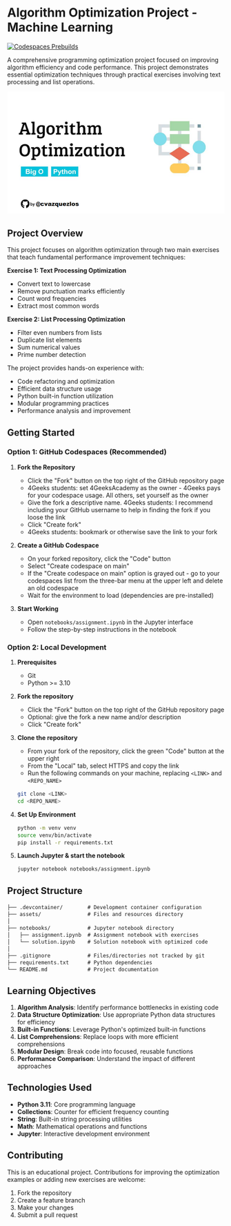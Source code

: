# Algorithm Optimization Project - Machine Learning

[![Codespaces Prebuilds](https://github.com/4GeeksAcademy/gperdrizet-algorithm-optimization-project-machine-learning/actions/workflows/codespaces/create_codespaces_prebuilds/badge.svg)](https://github.com/4GeeksAcademy/gperdrizet-algorithm-optimization-project-machine-learning/actions/workflows/codespaces/create_codespaces_prebuilds)

A comprehensive programming optimization project focused on improving algorithm efficiency and code performance. This project demonstrates essential optimization techniques through practical exercises involving text processing and list operations.

![Project Preview](assets/preview.png)


## Project Overview

This project focuses on algorithm optimization through two main exercises that teach fundamental performance improvement techniques:

**Exercise 1: Text Processing Optimization**
- Convert text to lowercase
- Remove punctuation marks efficiently
- Count word frequencies
- Extract most common words

**Exercise 2: List Processing Optimization**
- Filter even numbers from lists
- Duplicate list elements
- Sum numerical values
- Prime number detection

The project provides hands-on experience with:
- Code refactoring and optimization
- Efficient data structure usage
- Python built-in function utilization
- Modular programming practices
- Performance analysis and improvement


## Getting Started

### Option 1: GitHub Codespaces (Recommended)

1. **Fork the Repository**
   - Click the "Fork" button on the top right of the GitHub repository page
   - 4Geeks students: set 4GeeksAcademy as the owner - 4Geeks pays for your codespace usage. All others, set yourself as the owner
   - Give the fork a descriptive name. 4Geeks students: I recommend including your GitHub username to help in finding the fork if you loose the link
   - Click "Create fork"
   - 4Geeks students: bookmark or otherwise save the link to your fork

2. **Create a GitHub Codespace**
   - On your forked repository, click the "Code" button
   - Select "Create codespace on main"
   - If the "Create codespace on main" option is grayed out - go to your codespaces list from the three-bar menu at the upper left and delete an old codespace
   - Wait for the environment to load (dependencies are pre-installed)

3. **Start Working**
   - Open `notebooks/assignment.ipynb` in the Jupyter interface
   - Follow the step-by-step instructions in the notebook

### Option 2: Local Development

1. **Prerequisites**
   - Git
   - Python >= 3.10

2. **Fork the repository**
   - Click the "Fork" button on the top right of the GitHub repository page
   - Optional: give the fork a new name and/or description
   - Click "Create fork"

3. **Clone the repository**
   - From your fork of the repository, click the green "Code" button at the upper right
   - From the "Local" tab, select HTTPS and copy the link
   - Run the following commands on your machine, replacing `<LINK>` and `<REPO_NAME>`

   ```bash
   git clone <LINK>
   cd <REPO_NAME>
   ```

4. **Set Up Environment**

   ```bash
   python -m venv venv
   source venv/bin/activate
   pip install -r requirements.txt
   ```

5. **Launch Jupyter & start the notebook**
   ```bash
   jupyter notebook notebooks/assignment.ipynb
   ```


## Project Structure

```
├── .devcontainer/        # Development container configuration
├── assets/               # Files and resources directory
│
├── notebooks/            # Jupyter notebook directory
│   ├── assignment.ipynb  # Assignment notebook with exercises
│   └── solution.ipynb    # Solution notebook with optimized code
│
├── .gitignore            # Files/directories not tracked by git
├── requirements.txt      # Python dependencies
└── README.md             # Project documentation
```


## Learning Objectives

1. **Algorithm Analysis**: Identify performance bottlenecks in existing code
2. **Data Structure Optimization**: Use appropriate Python data structures for efficiency
3. **Built-in Functions**: Leverage Python's optimized built-in functions
4. **List Comprehensions**: Replace loops with more efficient comprehensions
5. **Modular Design**: Break code into focused, reusable functions
6. **Performance Comparison**: Understand the impact of different approaches

## Technologies Used

- **Python 3.11**: Core programming language
- **Collections**: Counter for efficient frequency counting
- **String**: Built-in string processing utilities
- **Math**: Mathematical operations and functions
- **Jupyter**: Interactive development environment


## Contributing

This is an educational project. Contributions for improving the optimization examples or adding new exercises are welcome:

1. Fork the repository
2. Create a feature branch
3. Make your changes
4. Submit a pull request
